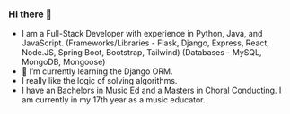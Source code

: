 ### Hi there 👋

- I am a Full-Stack Developer with experience in Python, Java, and JavaScript.
  (Frameworks/Libraries - Flask, Django, Express, React, Node.JS, Spring Boot, Bootstrap, Tailwind)
  (Databases - ​MySQL, MongoDB, Mongoose)
- 🌱 I’m currently learning the Django ORM.
- I really like the logic of solving algorithms.
- I have an Bachelors in Music Ed and a Masters in Choral Conducting. I am currently in my 17th year as a music educator.
